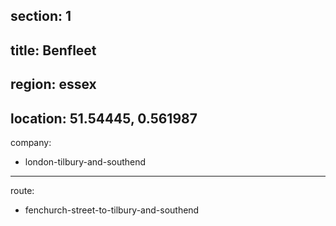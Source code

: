 section: 1
----
title: Benfleet
----
region: essex
----
location: 51.54445, 0.561987
----
company:
- london-tilbury-and-southend
----
route:
- fenchurch-street-to-tilbury-and-southend
